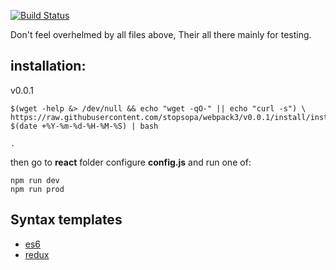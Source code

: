[![Build Status](https://travis-ci.org/stopsopa/webpack3.svg?branch=master)](https://travis-ci.org/stopsopa/webpack3)


Don't feel overhelmed by all files above, Their all there mainly for testing.

installation:
-
    
v0.0.1

    $(wget -help &> /dev/null && echo "wget -qO-" || echo "curl -s") \
    https://raw.githubusercontent.com/stopsopa/webpack3/v0.0.1/install/install.sh?$(date +%Y-%m-%d-%H-%M-%S) | bash
    
    .
    
        
then go to **react** folder configure **config.js** and run one of:
    
    npm run dev
    npm run prod
    
Syntax templates
-
- [es6](https://github.com/stopsopa/webpack3/blob/master/template.es6.js)
- [redux](https://github.com/stopsopa/webpack3/blob/redux/app/redux/004-counters/redux-counters.entry.js)
    
